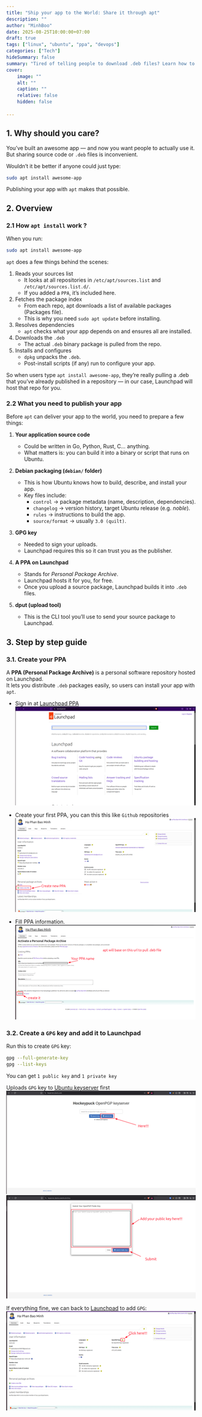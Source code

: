 ```yaml
---
title: "Ship your app to the World: Share it through apt"
description: ""
author: "MinhBoo"
date: 2025-08-25T10:00:00+07:00
draft: true
tags: ["linux", "ubuntu", "ppa", "devops"]
categories: ["Tech"]
hideSummary: false
summary: "Tired of telling people to download .deb files? Learn how to package your app, upload it to Launchpad, and let anyone install it with just apt install."
cover:
    image: ""
    alt: ""
    caption: ""
    relative: false
    hidden: false

---
```


## 1. Why should you care?

You’ve built an awesome app — and now you want people to actually use it.
But sharing source code or `.deb` files is inconvenient.

Wouldn’t it be better if anyone could just type:
```bash
sudo apt install awesome-app
```
Publishing your app with `apt` makes that possible.

## 2. Overview

### 2.1 How `apt install` work ?

When you run:
```bash
sudo apt install awesome-app
```

`apt` does a few things behind the scenes:

1. Reads your sources list
    - It looks at all repositories in `/etc/apt/sources.list` and `/etc/apt/sources.list.d/`.
    - If you added a `PPA`, it’s included here.
2. Fetches the package index
    - From each repo, apt downloads a list of available packages (Packages file).
    - This is why you need `sudo apt update` before installing.
3. Resolves dependencies
    - `apt` checks what your app depends on and ensures all are installed.
4. Downloads the `.deb`
    - The actual `.deb` binary package is pulled from the repo.
5. Installs and configures
    - `dpkg` unpacks the `.deb`.
    - Post-install scripts (if any) run to configure your app.

So when users type `apt install awesome-app`, they’re really pulling a .deb that you’ve already published in a repository — in our case, Launchpad will host that repo for you.

### 2.2 What you need to publish your app

Before `apt` can deliver your app to the world, you need to prepare a few things:
1. **Your application source code**  
   - Could be written in Go, Python, Rust, C… anything.  
   - What matters is: you can build it into a binary or script that runs on Ubuntu.

2. **Debian packaging (`debian/` folder)**  
   - This is how Ubuntu knows how to build, describe, and install your app.  
   - Key files include:  
     - `control` → package metadata (name, description, dependencies).  
     - `changelog` → version history, target Ubuntu release (e.g. *noble*).  
     - `rules` → instructions to build the app.  
     - `source/format` → usually `3.0 (quilt)`.

3. **GPG key**  
   - Needed to sign your uploads.  
   - Launchpad requires this so it can trust you as the publisher.

4. **A PPA on Launchpad**  
   - Stands for *Personal Package Archive*.  
   - Launchpad hosts it for you, for free.  
   - Once you upload a source package, Launchpad builds it into `.deb` files.

5. **dput (upload tool)**  
   - This is the CLI tool you’ll use to send your source package to Launchpad.

## 3. Step by step guide

### 3.1. Create your PPA

A **PPA (Personal Package Archive)** is a personal software repository hosted on Launchpad.  
It lets you distribute `.deb` packages easily, so users can install your app with `apt`.

- Sign in at [Launchpad PPA](https://launchpad.net)
![blog_003](images/01.png)

- Create your first PPA, you can this this like `Github` repositories
![blog_003](images/02.png)

- Fill PPA information.
![blog_003](images/03.png)

### 3.2. Create a `GPG` key and add it to Launchpad

Run this to create `GPG` key:
```bash
gpg --full-generate-key
gpg --list-keys
```

You can get `1 public key` and `1 private key`

Uploads `GPG` key to [Ubuntu keyserver](https://keyserver.ubuntu.com/) first
![blog_003](images/04.png)
![blog_003](images/05.png)

If everything fine, we can back to [Launchpad](https://launchpad.net/) to add `GPG`:
![blog_003](images/06.png)

